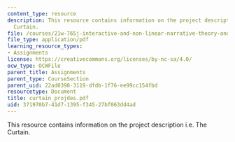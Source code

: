 ```yaml
---
content_type: resource
description: This resource contains information on the project description i.e. The
  Curtain.
file: /courses/21w-765j-interactive-and-non-linear-narrative-theory-and-practice-spring-2006/371970b741d71395f34527bf063dd4ad_curtain_projdes.pdf
file_type: application/pdf
learning_resource_types:
- Assignments
license: https://creativecommons.org/licenses/by-nc-sa/4.0/
ocw_type: OCWFile
parent_title: Assignments
parent_type: CourseSection
parent_uid: 22ad0398-3119-dfdb-1f76-ee99cc154fbd
resourcetype: Document
title: curtain_projdes.pdf
uid: 371970b7-41d7-1395-f345-27bf063dd4ad
---
```

This resource contains information on the project description i.e. The Curtain.